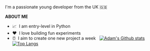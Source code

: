 I'm a passionate young developer from the UK 🇬🇧

**ABOUT ME**

* 📈‎ ‎ I am entry-level in Python
* ❤️‎ ‎ I love building fun experiments
* ⏰‎ ‎ I aim to create one new project a week
‎ ‎ 
[![Adam's Github stats](https://github-readme-stats.vercel.app/api?username=adambielat&theme=dark&show_icons=true)](https://github.com/anuraghazra/github-readme-stats)
[![Top Langs](https://github-readme-stats.vercel.app/api/top-langs/?username=adambielat)](https://github.com/anuraghazra/github-readme-stats)


